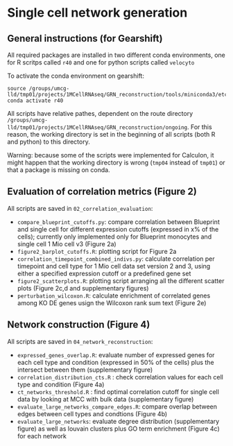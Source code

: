 # Single cell network generation

## General instructions (for Gearshift)

All required packages are installed in two different conda environments, one for R scritps called `r40` and one for python scripts called `velocyto`

To activate the conda environment on gearshift:

```
source /groups/umcg-lld/tmp01/projects/1MCellRNAseq/GRN_reconstruction/tools/miniconda3/etc/profile.d/conda.sh
conda activate r40
```

All scripts have relative pathes, dependent on the route directory `/groups/umcg-lld/tmp01/projects/1MCellRNAseq/GRN_reconstruction/ongoing`. For this reason, the working directory is set in the beginning of all scripts (both R and python) to this directory.

Warning: because some of the scripts were implemented for Calculon, it might happen that the working directory is wrong (`tmp04` instead of `tmp01`) or that a package is missing on conda.

## Evaluation of correlation metrics (Figure 2)

All scripts are saved in `02_correlation_evaluation`:
*  `compare_blueprint_cutoffs.py`: compare correlation between Blueprint and single cell for different expression cutoffs (expressed in x% of the cells); currently only implemented only for Blueprint monocytes and single cell 1 Mio cell v3 (Figure 2a)
*  `figure2_barplot_cutoffs.R`: plotting script for Figure 2a
*  `correlation_timepoint_combined_indivs.py`: calculate correlation per timepoint and cell type for 1 Mio cell data set version 2 and 3, using either a specified expression cutoff or a predefined gene set
*  `figure2_scatterplots.R`: plotting script arranging all the different scatter plots (Figure 2c,d and supplementary figures)
*  `perturbation_wilcoxon.R`: calculate enrichment of correlated genes among KO DE genes usign the Wilcoxon rank sum text (Figure 2e)

## Network construction (Figure 4)

All scripts are saved in `04_network_reconstruction`:

*  `expressed_genes_overlap.R`: evaluate number of expressed genes for each cell type and condition (expressed in 50% of the cells) plus the intersect between them (supplementary figure)
*  `correlation_distribution_cts.R` : check correlation values for each cell type and condition (Figure 4a)
*  `ct_networks_threshold.R` : find optimal correlation cutoff for single cell data by looking at MCC with bulk data (supplementary figure)
* `evaluate_large_networks_compare_edges.R`: compare overlap between edges between cell types and condtions (Figure 4b)
*  `evaluate_large_networks`: evaluate degree distribution (supplementary figure) as well as louvain clusters plus GO term enrichment (Figure 4c) for each network
